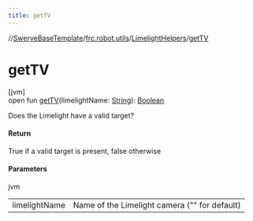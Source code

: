 ```yaml
---
title: getTV
---
```

//[SwerveBaseTemplate](../../../index.html)/[frc.robot.utils](../index.html)/[LimelightHelpers](index.html)/[getTV](get-t-v.html)



# getTV



[jvm]\
open fun [getTV](get-t-v.html)(limelightName: [String](https://docs.oracle.com/javase/8/docs/api/java/lang/String.html)): [Boolean](https://kotlinlang.org/api/latest/jvm/stdlib/kotlin/-boolean/index.html)



Does the Limelight have a valid target?



#### Return



True if a valid target is present, false otherwise



#### Parameters


jvm

| | |
|---|---|
| limelightName | Name of the Limelight camera (&quot;&quot; for default) |




